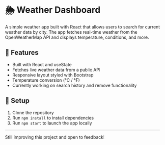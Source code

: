 # 🌦️ Weather Dashboard

A simple weather app built with React that allows users to search for current weather data by city. The app fetches real-time weather from the OpenWeatherMap API and displays temperature, conditions, and more.

## 🚀 Features

- Built with React and useState
- Fetches live weather data from a public API
- Responsive layout styled with Bootstrap
- Temperature conversion (°C / °F)
- Currently working on search history and remove functionality

## 🔧 Setup

1. Clone the repository
2. Run `npm install` to install dependencies
3. Run `npm start` to launch the app locally

---

Still improving this project and open to feedback!

